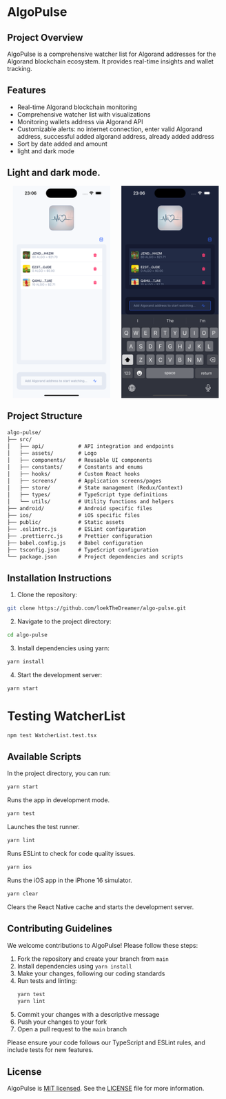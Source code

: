 # AlgoPulse

## Project Overview

AlgoPulse is a comprehensive watcher list for Algorand addresses for the Algorand blockchain ecosystem. It provides real-time insights and wallet tracking.

## Features

- Real-time Algorand blockchain monitoring
- Comprehensive watcher list with visualizations
- Monitoring wallets address via Algorand API
- Customizable alerts: no internet connection, enter valid Algorand address, successful added algorand address, already added address
- Sort by date added and amount
- light and dark mode

## Light and dark mode.

<div style="display: flex; justify-content: space-around;">
  <img src="public/screenshots/light_mode.png" alt="Light Mode" width="45%" />
  <img src="public/screenshots/dark_mode.png" alt="Dark Mode" width="45%" />
</div>

## Project Structure

```
algo-pulse/
├── src/
│   ├── api/           # API integration and endpoints
│   ├── assets/        # Logo
│   ├── components/    # Reusable UI components
│   ├── constants/     # Constants and enums
│   ├── hooks/         # Custom React hooks
│   ├── screens/       # Application screens/pages
│   ├── store/         # State management (Redux/Context)
│   ├── types/         # TypeScript type definitions
│   └── utils/         # Utility functions and helpers
├── android/           # Android specific files
├── ios/               # iOS specific files
├── public/            # Static assets
├── .eslintrc.js       # ESLint configuration
├── .prettierrc.js     # Prettier configuration
├── babel.config.js    # Babel configuration
├── tsconfig.json      # TypeScript configuration
└── package.json       # Project dependencies and scripts
```

## Installation Instructions

1. Clone the repository:

```bash
git clone https://github.com/loekTheDreamer/algo-pulse.git
```

2. Navigate to the project directory:

```bash
cd algo-pulse
```

3. Install dependencies using yarn:

```bash
yarn install
```

4. Start the development server:

```bash
yarn start
```

# Testing WatcherList

```bash
npm test WatcherList.test.tsx
```

## Available Scripts

In the project directory, you can run:

```bash
yarn start
```

Runs the app in development mode.

```bash
yarn test
```

Launches the test runner.

```bash
yarn lint
```

Runs ESLint to check for code quality issues.

```bash
yarn ios
```

Runs the iOS app in the iPhone 16 simulator.

```bash
yarn clear
```

Clears the React Native cache and starts the development server.

## Contributing Guidelines

We welcome contributions to AlgoPulse! Please follow these steps:

1. Fork the repository and create your branch from `main`
2. Install dependencies using `yarn install`
3. Make your changes, following our coding standards
4. Run tests and linting:
   ```bash
   yarn test
   yarn lint
   ```
5. Commit your changes with a descriptive message
6. Push your changes to your fork
7. Open a pull request to the `main` branch

Please ensure your code follows our TypeScript and ESLint rules, and include tests for new features.

## License

AlgoPulse is [MIT licensed](https://opensource.org/licenses/MIT). See the [LICENSE](https://github.com/loekTheDreamer/algo-pulse/blob/main/LICENSE) file for more information.
